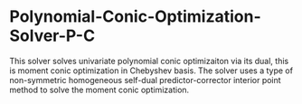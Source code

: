 # Polynomial-Conic-Optimization-Solver-P-C
This solver solves univariate polynomial conic optimizaiton via its dual, this is moment conic optimization in Chebyshev basis. The solver uses a type of non-symmetric homogeneous self-dual predictor-corrector interior point method to solve the moment conic optimization.
